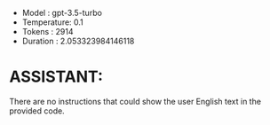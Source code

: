 - Model      : gpt-3.5-turbo
- Temperature: 0.1
- Tokens     : 2914
- Duration   : 2.053323984146118


# ASSISTANT:
There are no instructions that could show the user English text in the provided code.

